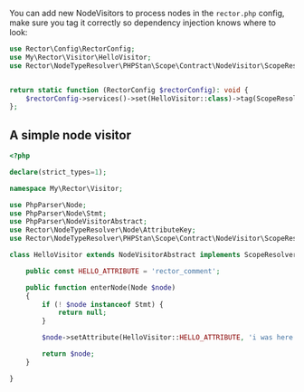 You can add new NodeVisitors to process nodes in the `rector.php` config, make sure you tag it correctly so dependency injection knows where to look:

```php
use Rector\Config\RectorConfig;
use My\Rector\Visitor\HelloVisitor;
use Rector\NodeTypeResolver\PHPStan\Scope\Contract\NodeVisitor\ScopeResolverNodeVisitorInterface; 


return static function (RectorConfig $rectorConfig): void {
    $rectorConfig->services()->set(HelloVisitor::class)->tag(ScopeResolverNodeVisitorInterface::class);
};
```

## A simple node visitor

```php
<?php

declare(strict_types=1);

namespace My\Rector\Visitor;

use PhpParser\Node;
use PhpParser\Node\Stmt;
use PhpParser\NodeVisitorAbstract;
use Rector\NodeTypeResolver\Node\AttributeKey;
use Rector\NodeTypeResolver\PHPStan\Scope\Contract\NodeVisitor\ScopeResolverNodeVisitorInterface;

class HelloVisitor extends NodeVisitorAbstract implements ScopeResolverNodeVisitorInterface {

    public const HELLO_ATTRIBUTE = 'rector_comment';

    public function enterNode(Node $node)
    {
        if (! $node instanceof Stmt) {
            return null;
        }

        $node->setAttribute(HelloVisitor::HELLO_ATTRIBUTE, 'i was here'));

        return $node;
    }

}
```
